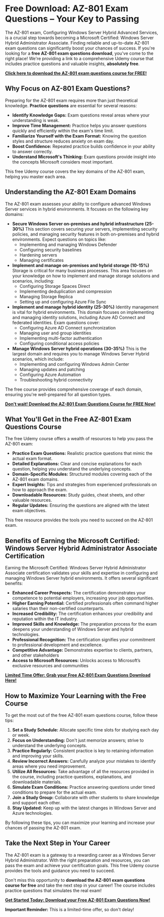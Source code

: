 # Free Download: AZ-801 Exam Questions – Your Key to Passing

The AZ-801 exam, Configuring Windows Server Hybrid Advanced Services, is a crucial step towards becoming a Microsoft Certified: Windows Server Hybrid Administrator Associate. Finding reliable and up-to-date AZ-801 exam questions can significantly boost your chances of success. If you're looking for a **free AZ-801 exam questions download**, you've come to the right place! We're providing a link to a comprehensive Udemy course that includes practice questions and valuable insights, **absolutely free**.

[**Click here to download the AZ-801 exam questions course for FREE!**](https://udemywork.com/az-801-exam-questions)

## Why Focus on AZ-801 Exam Questions?

Preparing for the AZ-801 exam requires more than just theoretical knowledge. **Practice questions** are essential for several reasons:

*   **Identify Knowledge Gaps:** Exam questions reveal areas where your understanding is weak.
*   **Improve Time Management:** Practice helps you answer questions quickly and efficiently within the exam's time limit.
*   **Familiarize Yourself with the Exam Format:** Knowing the question styles and structure reduces anxiety on exam day.
*   **Boost Confidence:** Repeated practice builds confidence in your ability to answer correctly.
*   **Understand Microsoft's Thinking:** Exam questions provide insight into the concepts Microsoft considers most important.

This free Udemy course covers the key domains of the AZ-801 exam, helping you master each area.

## Understanding the AZ-801 Exam Domains

The AZ-801 exam assesses your ability to configure advanced Windows Server services in hybrid environments. It focuses on the following key domains:

*   **Secure Windows Server on-premises and hybrid infrastructure (25-30%)** This section covers securing your servers, implementing security policies, and managing security features in both on-premises and hybrid environments. Expect questions on topics like:
    *   Implementing and managing Windows Defender
    *   Configuring security baselines
    *   Hardening servers
    *   Managing certificates
*   **Implement and manage on-premises and hybrid storage (10-15%)** Storage is critical for many business processes. This area focuses on your knowledge on how to implement and manage storage solutions and scenarios, including:
    *   Configuring Storage Spaces Direct
    *   Implementing deduplication and compression
    *   Managing Storage Replica
    *   Setting up and configuring Azure File Sync
*   **Implement and manage hybrid identity (25-30%)** Identity management is vital for hybrid environments. This domain focuses on implementing and managing identity solutions, including Azure AD Connect and federated identities. Exam questions cover:
    *   Configuring Azure AD Connect synchronization
    *   Managing user and group identities
    *   Implementing multi-factor authentication
    *   Configuring conditional access policies
*   **Manage Windows Server hybrid operations (30-35%)** This is the largest domain and requires you to manage Windows Server Hybrid scenarios, which include:
    *   Implementing and configuring Windows Admin Center
    *   Managing updates and patching
    *   Configuring Azure Automation
    *   Troubleshooting hybrid connectivity

The free course provides comprehensive coverage of each domain, ensuring you're well-prepared for all question types.

[**Don't wait! Download the AZ-801 Exam Questions Course for FREE Now!**](https://udemywork.com/az-801-exam-questions)

## What You'll Get in the Free AZ-801 Exam Questions Course

The free Udemy course offers a wealth of resources to help you pass the AZ-801 exam:

*   **Practice Exam Questions:** Realistic practice questions that mimic the actual exam format.
*   **Detailed Explanations:** Clear and concise explanations for each question, helping you understand the underlying concepts.
*   **Domain-Specific Modules:** Structured modules covering each of the AZ-801 exam domains.
*   **Expert Insights:** Tips and strategies from experienced professionals on how to approach the exam.
*   **Downloadable Resources:** Study guides, cheat sheets, and other valuable resources.
*   **Regular Updates:** Ensuring the questions are aligned with the latest exam objectives.

This free resource provides the tools you need to succeed on the AZ-801 exam.

## Benefits of Earning the Microsoft Certified: Windows Server Hybrid Administrator Associate Certification

Earning the Microsoft Certified: Windows Server Hybrid Administrator Associate certification validates your skills and expertise in configuring and managing Windows Server hybrid environments. It offers several significant benefits:

*   **Enhanced Career Prospects:** The certification demonstrates your competence to potential employers, increasing your job opportunities.
*   **Higher Earning Potential:** Certified professionals often command higher salaries than their non-certified counterparts.
*   **Increased Credibility:** The certification enhances your credibility and reputation within the IT industry.
*   **Improved Skills and Knowledge:** The preparation process for the exam deepens your understanding of Windows Server and hybrid technologies.
*   **Professional Recognition:** The certification signifies your commitment to professional development and excellence.
*   **Competitive Advantage:** Demonstrates expertise to clients, partners, and other stakeholders
*   **Access to Microsoft Resources:** Unlocks access to Microsoft’s exclusive resources and communities

[**Limited Time Offer: Grab your Free AZ-801 Exam Questions Download Here!**](https://udemywork.com/az-801-exam-questions)

## How to Maximize Your Learning with the Free Course

To get the most out of the free AZ-801 exam questions course, follow these tips:

1.  **Set a Study Schedule:** Allocate specific time slots for studying each day or week.
2.  **Focus on Understanding:** Don't just memorize answers; strive to understand the underlying concepts.
3.  **Practice Regularly:** Consistent practice is key to retaining information and improving your skills.
4.  **Review Incorrect Answers:** Carefully analyze your mistakes to identify areas where you need improvement.
5.  **Utilize All Resources:** Take advantage of all the resources provided in the course, including practice questions, explanations, and downloadable materials.
6.  **Simulate Exam Conditions:** Practice answering questions under timed conditions to prepare for the actual exam.
7.  **Join a Study Group:** Collaborate with other students to share knowledge and support each other.
8.  **Stay Updated:** Keep up with the latest changes in Windows Server and Azure technologies.

By following these tips, you can maximize your learning and increase your chances of passing the AZ-801 exam.

## Take the Next Step in Your Career

The AZ-801 exam is a gateway to a rewarding career as a Windows Server Hybrid Administrator. With the right preparation and resources, you can pass the exam and achieve your certification goals. This free Udemy course provides the tools and guidance you need to succeed.

Don't miss this opportunity to **download the AZ-801 exam questions course for free** and take the next step in your career! The course includes practice questions that simulates the real exam!

[**Get Started Today: Download your Free AZ-801 Exam Questions Now!**](https://udemywork.com/az-801-exam-questions)

**Important Reminder:** This is a limited-time offer, so don't delay!

